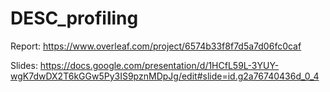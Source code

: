 # DESC_profiling

Report: https://www.overleaf.com/project/6574b33f8f7d5a7d06fc0caf

Slides: https://docs.google.com/presentation/d/1HCfL59L-3YUY-wgK7dwDX2T6kGGw5Py3IS9pznMDpJg/edit#slide=id.g2a76740436d_0_4

